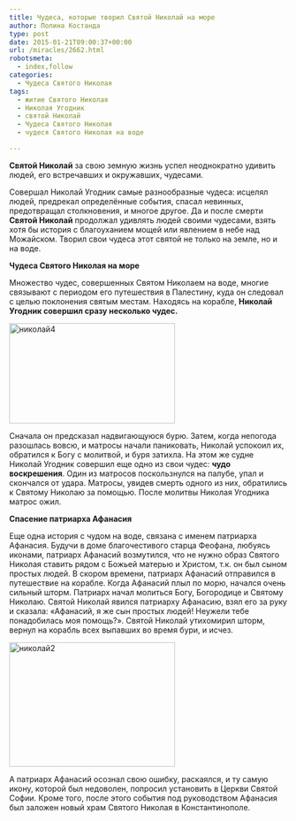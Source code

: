 ```yaml
---
title: Чудеса, которые творил Святой Николай на море
author: Полина Костанда
type: post
date: 2015-01-21T09:00:37+00:00
url: /miracles/2662.html
robotsmeta:
  - index,follow
categories:
  - Чудеса Святого Николая
tags:
  - житие Святого Николая
  - Николая Угодник
  - святой Николай
  - Чудеса Святого Николая
  - чудеся Святого Николая на воде

---
```

**Святой Николай** за свою земную жизнь успел неоднократно удивить людей, его встречавших и окружавших, чудесами. <!--more-->

Совершал Николай Угодник самые разнообразные чудеса: исцелял людей, предрекал определённые события, спасал невинных, предотвращал столкновения, и многое другое. Да и после смерти **Святой Николай** продолжал удивлять людей своими чудесами, взять хотя бы история с благоуханием мощей или явлением в небе над Можайском. Творил свои чудеса этот святой не только на земле, но и на воде.
  
**Чудеса Святого Николая на море**
  
Множество чудес, совершенных Святом Николаем на воде, многие связывают с периодом его путешествия в Палестину, куда он следовал с целью поклонения святым местам. Находясь на корабле, **Николай Угодник совершил сразу несколько чудес.**

[<img class="alignnone size-medium wp-image-2666" src="http://svyatoynikolay.ru/wp-content/uploads/2015/01/nikolaj4-300x181.jpg" alt="николай4" width="300" height="181" srcset="http://svyatoynikolay.ru/wp-content/uploads/2015/01/nikolaj4-300x181.jpg 300w, http://svyatoynikolay.ru/wp-content/uploads/2015/01/nikolaj4.jpg 630w" sizes="(max-width: 300px) 100vw, 300px" />][1]

Сначала он предсказал надвигающуюся бурю. Затем, когда непогода разошлась вовсю, и матросы начали паниковать, Николай успокоил их, обратился к Богу с молитвой, и буря затихла. На этом же судне Николай Угодник совершил еще одно из свои чудес: **чудо воскрешения**. Один из матросов поскользнулся на палубе, упал и скончался от удара. Матросы, увидев смерть одного из них, обратились к Святому Николаю за помощью. После молитвы Николая Угодника матрос ожил.
  
**Спасение патриарха Афанасия**
  
Еще одна история с чудом на воде, связана с именем патриарха Афанасия. Будучи в доме благочестивого старца Феофана, любуясь иконами, патриарх Афанасий возмутился, что не нужно образ Святого Николая ставить рядом с Божьей матерью и Христом, т.к. он был сыном простых людей. В скором времени, патриарх Афанасий отправился в путешествие на корабле. Когда Афанасий плыл по морю, начался очень сильный шторм. Патриарх начал молиться Богу, Богородице и Святому Николаю. Святой Николай явился патриарху Афанасию, взял его за руку и сказала: «Афанасий, я же сын простых людей! Неужели тебе понадобилась моя помощь?». Святой Николай утихомирил шторм, вернул на корабль всех выпавших во время бури, и исчез.

[<img class="alignnone size-medium wp-image-2665" src="http://svyatoynikolay.ru/wp-content/uploads/2015/01/nikolaj2-300x225.jpg" alt="николай2" width="300" height="225" srcset="http://svyatoynikolay.ru/wp-content/uploads/2015/01/nikolaj2-300x225.jpg 300w, http://svyatoynikolay.ru/wp-content/uploads/2015/01/nikolaj2.jpg 750w" sizes="(max-width: 300px) 100vw, 300px" />][2]

А патриарх Афанасий осознал свою ошибку, раскаялся, и ту самую икону, которой был недоволен, попросил установить в Церкви Святой Софии. Кроме того, после этого события под руководством Афанасия был заложен новый храм Святого Николая в Константинополе.

 [1]: http://svyatoynikolay.ru/wp-content/uploads/2015/01/nikolaj4.jpg
 [2]: http://svyatoynikolay.ru/wp-content/uploads/2015/01/nikolaj2.jpg